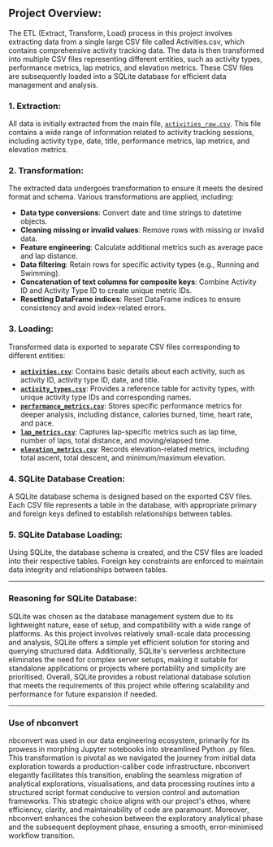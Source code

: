 ## Project Overview:
The ETL (Extract, Transform, Load) process in this project involves extracting data from a single large CSV file called Activities.csv, which contains comprehensive activity tracking data. The data is then transformed into multiple CSV files representing different entities, such as activity types, performance metrics, lap metrics, and elevation metrics. These CSV files are subsequently loaded into a SQLite database for efficient data management and analysis.

### 1. Extraction:
All data is initially extracted from the main file, [`activities_raw.csv`](../data/raw/activities_raw.csv). This file contains a wide range of information related to activity tracking sessions, including activity type, date, title, performance metrics, lap metrics, and elevation metrics.

### 2. Transformation:
The extracted data undergoes transformation to ensure it meets the desired format and schema. Various transformations are applied, including:

- **Data type conversions**: Convert date and time strings to datetime objects.
- **Cleaning missing or invalid values**: Remove rows with missing or invalid data.
- **Feature engineering**: Calculate additional metrics such as average pace and lap distance.
- **Data filtering**: Retain rows for specific activity types (e.g., Running and Swimming).
- **Concatenation of text columns for composite keys**: Combine Activity ID and Activity Type ID to create unique metric IDs.
- **Resetting DataFrame indices**: Reset DataFrame indices to ensure consistency and avoid index-related errors.

### 3. Loading:
Transformed data is exported to separate CSV files corresponding to different entities:

- **[`activities.csv`](../data/processed/activities.csv)**: Contains basic details about each activity, such as activity ID, activity type ID, date, and title.
- **[`activity_types.csv`](../data/processed/activity_types.csv)**: Provides a reference table for activity types, with unique activity type IDs and corresponding names.
- **[`performance_metrics.csv`](../data/processed/performance_metrics.csv)**: Stores specific performance metrics for deeper analysis, including distance, calories burned, time, heart rate, and pace.
- **[`lap_metrics.csv`](../data/processed/lap_metrics.csv)**: Captures lap-specific metrics such as lap time, number of laps, total distance, and moving/elapsed time.
- **[`elevation_metrics.csv`](../data/processed/elevation_metrics.csv)**: Records elevation-related metrics, including total ascent, total descent, and minimum/maximum elevation.

### 4. SQLite Database Creation:
A SQLite database schema is designed based on the exported CSV files. Each CSV file represents a table in the database, with appropriate primary and foreign keys defined to establish relationships between tables.

### 5. SQLite Database Loading:
Using SQLite, the database schema is created, and the CSV files are loaded into their respective tables. Foreign key constraints are enforced to maintain data integrity and relationships between tables.

---

### Reasoning for SQLite Database:
SQLite was chosen as the database management system due to its lightweight nature, ease of setup, and compatibility with a wide range of platforms. As this project involves relatively small-scale data processing and analysis, SQLite offers a simple yet efficient solution for storing and querying structured data. Additionally, SQLite's serverless architecture eliminates the need for complex server setups, making it suitable for standalone applications or projects where portability and simplicity are prioritised. Overall, SQLite provides a robust relational database solution that meets the requirements of this project while offering scalability and performance for future expansion if needed.

---

### Use of nbconvert
nbconvert was used in our data engineering ecosystem, primarily for its prowess in morphing Jupyter notebooks into streamlined Python .py files. This transformation is pivotal as we navigated the journey from initial data exploration towards a production-caliber code infrastructure. nbconvert elegantly facilitates this transition, enabling the seamless migration of analytical explorations, visualisations, and data processing routines into a structured script format conducive to version control and automation frameworks. This strategic choice aligns with our project's ethos, where efficiency, clarity, and maintainability of code are paramount. Moreover, nbconvert enhances the cohesion between the exploratory analytical phase and the subsequent deployment phase, ensuring a smooth, error-minimised workflow transition. 
